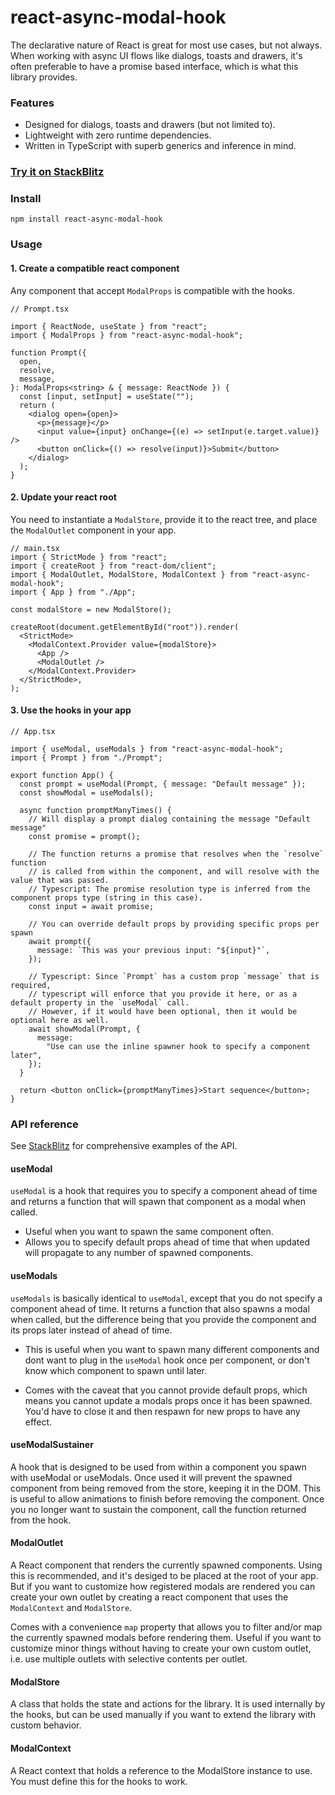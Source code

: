 # react-async-modal-hook

The declarative nature of React is great for most use cases, but not always.
When working with async UI flows like dialogs, toasts and drawers, it's often
preferable to have a promise based interface, which is what this library provides.

### Features

- Designed for dialogs, toasts and drawers (but not limited to).
- Lightweight with zero runtime dependencies.
- Written in TypeScript with superb generics and inference in mind.

### [Try it on StackBlitz](https://stackblitz.com/edit/react-async-modal-hook)

### Install

    npm install react-async-modal-hook

### Usage

#### 1. Create a compatible react component

Any component that accept `ModalProps` is compatible with the hooks.

```tsx
// Prompt.tsx

import { ReactNode, useState } from "react";
import { ModalProps } from "react-async-modal-hook";

function Prompt({
  open,
  resolve,
  message,
}: ModalProps<string> & { message: ReactNode }) {
  const [input, setInput] = useState("");
  return (
    <dialog open={open}>
      <p>{message}</p>
      <input value={input} onChange={(e) => setInput(e.target.value)} />
      <button onClick={() => resolve(input)}>Submit</button>
    </dialog>
  );
}
```

#### 2. Update your react root

You need to instantiate a `ModalStore`, provide it to the react tree, and place the `ModalOutlet` component in your app.

```tsx
// main.tsx
import { StrictMode } from "react";
import { createRoot } from "react-dom/client";
import { ModalOutlet, ModalStore, ModalContext } from "react-async-modal-hook";
import { App } from "./App";

const modalStore = new ModalStore();

createRoot(document.getElementById("root")).render(
  <StrictMode>
    <ModalContext.Provider value={modalStore}>
      <App />
      <ModalOutlet />
    </ModalContext.Provider>
  </StrictMode>,
);
```

#### 3. Use the hooks in your app

```tsx
// App.tsx

import { useModal, useModals } from "react-async-modal-hook";
import { Prompt } from "./Prompt";

export function App() {
  const prompt = useModal(Prompt, { message: "Default message" });
  const showModal = useModals();

  async function promptManyTimes() {
    // Will display a prompt dialog containing the message "Default message"
    const promise = prompt();

    // The function returns a promise that resolves when the `resolve` function
    // is called from within the component, and will resolve with the value that was passed.
    // Typescript: The promise resolution type is inferred from the component props type (string in this case).
    const input = await promise;

    // You can override default props by providing specific props per spawn
    await prompt({
      message: `This was your previous input: "${input}"`,
    });

    // Typescript: Since `Prompt` has a custom prop `message` that is required,
    // typescript will enforce that you provide it here, or as a default property in the `useModal` call.
    // However, if it would have been optional, then it would be optional here as well.
    await showModal(Prompt, {
      message:
        "Use can use the inline spawner hook to specify a component later",
    });
  }

  return <button onClick={promptManyTimes}>Start sequence</button>;
}
```

### API reference

See [StackBlitz](#try-it-on-stackblitz) for comprehensive examples of the API.

#### useModal

`useModal` is a hook that requires you to specify a component ahead of time and returns a function that will spawn that component as a modal when called.

- Useful when you want to spawn the same component often.
- Allows you to specify default props ahead of time that when updated will propagate to any number of spawned components.

#### useModals

`useModals` is basically identical to `useModal`, except that you do not specify a component ahead of time.
It returns a function that also spawns a modal when called, but the difference being that you provide the component and its props later instead of ahead of time.

- This is useful when you want to spawn many different components and dont want to plug in the `useModal` hook once per component, or don't know which component to spawn until later.

- Comes with the caveat that you cannot provide default props, which means you cannot update a modals props once it has been spawned. You'd have to close it and then respawn for new props to have any effect.

#### useModalSustainer

A hook that is designed to be used from within a component you spawn with useModal or useModals.
Once used it will prevent the spawned component from being removed from the store, keeping it in the DOM.
This is useful to allow animations to finish before removing the component.
Once you no longer want to sustain the component, call the function returned from the hook.

#### ModalOutlet

A React component that renders the currently spawned components. Using this is recommended, and it's desiged to be placed at the root of your app. But if you want to customize how registered modals are rendered you can create your own outlet by creating a react component that uses the `ModalContext` and `ModalStore`.

Comes with a convenience `map` property that allows you to filter and/or map the currently spawned modals before rendering them. Useful if you want to customize minor things without having to create your own custom outlet, i.e. use multiple outlets with selective contents per outlet.

#### ModalStore

A class that holds the state and actions for the library. It is used internally by the hooks, but can be used manually if you want to extend the library with custom behavior.

#### ModalContext

A React context that holds a reference to the ModalStore instance to use. You must define this for the hooks to work.
